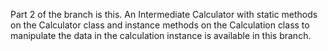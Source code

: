 Part 2 of the branch is this. An Intermediate Calculator with static methods on the Calculator class and instance methods on the Calculation class to manipulate the data in the calculation instance is available in this branch.
